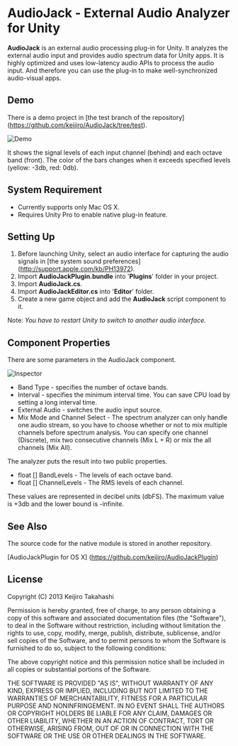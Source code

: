 AudioJack - External Audio Analyzer for Unity
=============================================

**AudioJack** is an external audio processing plug-in for Unity.
It analyzes the external audio input and provides audio spectrum data for
Unity apps. It is highly optimized and uses low-latency audio APIs to process
the audio input. And therefore you can use the plug-in to make
well-synchronized audio-visual apps.

Demo
----

There is a demo project in [the test branch of the repository]
(https://github.com/keijiro/AudioJack/tree/test).

![Demo](http://keijiro.github.io/AudioJack/demo.png)

It shows the signal levels of each input channel (behind) and each octave
band (front). The color of the bars changes when it exceeds specified levels
(yellow: -3db, red: 0db).

System Requirement
------------------

- Currently supports only Mac OS X.
- Requires Unity Pro to enable native plug-in feature.

Setting Up
----------

1. Before launching Unity, select an audio interface for capturing the
   audio signals in [the system sound preferences]
   (http://support.apple.com/kb/PH13972).
2. Import **AudioJackPlugin.bundle** into '**Plugins**' folder in
   your project.
3. Import **AudioJack.cs**.
4. Import **AudioJackEditor.cs** into '**Editor**' folder.
5. Create a new game object and add the **AudioJack** script component to it.

Note: *You have to restart Unity to switch to another audio interface.*

Component Properties
--------------------

There are some parameters in the AudioJack component.

![Inspector](http://keijiro.github.io/AudioJack/inspector2.png)

- Band Type - specifies the number of octave bands.
- Interval - specifies the minimum interval time. You can save CPU load by
  setting a long interval time.
- External Audio - switches the audio input source.
- Mix Mode and Channel Select - The spectrum analyzer can only handle one audio
  stream, so you have to choose whether or not to mix multiple channels before
  spectrum analysis. You can specify one channel (Discrete), mix two
  consecutive channels (Mix L + R) or mix the all channels (Mix All).

The analyzer puts the result into two public properties.

- float [] BandLevels - The levels of each octave band.
- float [] ChannelLevels - The RMS levels of each channel.

These values are represented in decibel units (dbFS). The maximum value is
+3db and the lower bound is -infinite.

See Also
--------

The source code for the native module is stored in another repository.

[AudioJackPlugin for OS X]
(https://github.com/keijiro/AudioJackPlugin)

License
-------

Copyright (C) 2013 Keijiro Takahashi

Permission is hereby granted, free of charge, to any person obtaining a copy of
this software and associated documentation files (the "Software"), to deal in
the Software without restriction, including without limitation the rights to
use, copy, modify, merge, publish, distribute, sublicense, and/or sell copies of
the Software, and to permit persons to whom the Software is furnished to do so,
subject to the following conditions:

The above copyright notice and this permission notice shall be included in all
copies or substantial portions of the Software.

THE SOFTWARE IS PROVIDED "AS IS", WITHOUT WARRANTY OF ANY KIND, EXPRESS OR
IMPLIED, INCLUDING BUT NOT LIMITED TO THE WARRANTIES OF MERCHANTABILITY, FITNESS
FOR A PARTICULAR PURPOSE AND NONINFRINGEMENT. IN NO EVENT SHALL THE AUTHORS OR
COPYRIGHT HOLDERS BE LIABLE FOR ANY CLAIM, DAMAGES OR OTHER LIABILITY, WHETHER
IN AN ACTION OF CONTRACT, TORT OR OTHERWISE, ARISING FROM, OUT OF OR IN
CONNECTION WITH THE SOFTWARE OR THE USE OR OTHER DEALINGS IN THE SOFTWARE.
